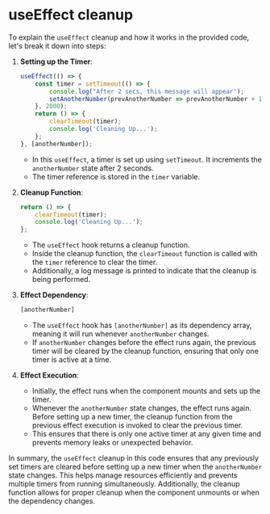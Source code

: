 # useEffect cleanup

To explain the `useEffect` cleanup and how it works in the provided code, let's break it down into steps:

1. **Setting up the Timer**:
   ```javascript
   useEffect(() => {
       const timer = setTimeout(() => {
           console.log("After 2 secs, this message will appear");
           setAnotherNumber(prevAnotherNumber => prevAnotherNumber + 1);
       }, 2000);
       return () => {
           clearTimeout(timer);
           console.log('Cleaning Up...');
       };
   }, [anotherNumber]);
   ```
   - In this `useEffect`, a timer is set up using `setTimeout`. It increments the `anotherNumber` state after 2 seconds.
   - The timer reference is stored in the `timer` variable.
   
2. **Cleanup Function**:
   ```javascript
   return () => {
       clearTimeout(timer);
       console.log('Cleaning Up...');
   };
   ```
   - The `useEffect` hook returns a cleanup function.
   - Inside the cleanup function, the `clearTimeout` function is called with the `timer` reference to clear the timer.
   - Additionally, a log message is printed to indicate that the cleanup is being performed.

3. **Effect Dependency**:
   ```javascript
   [anotherNumber]
   ```
   - The `useEffect` hook has `[anotherNumber]` as its dependency array, meaning it will run whenever `anotherNumber` changes.
   - If `anotherNumber` changes before the effect runs again, the previous timer will be cleared by the cleanup function, ensuring that only one timer is active at a time.

4. **Effect Execution**:
   - Initially, the effect runs when the component mounts and sets up the timer.
   - Whenever the `anotherNumber` state changes, the effect runs again. Before setting up a new timer, the cleanup function from the previous effect execution is invoked to clear the previous timer.
   - This ensures that there is only one active timer at any given time and prevents memory leaks or unexpected behavior.

In summary, the `useEffect` cleanup in this code ensures that any previously set timers are cleared before setting up a new timer when the `anotherNumber` state changes. This helps manage resources efficiently and prevents multiple timers from running simultaneously. Additionally, the cleanup function allows for proper cleanup when the component unmounts or when the dependency changes.
